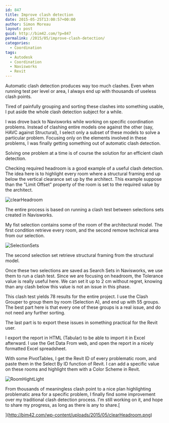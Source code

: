 ```yaml
---
id: 847
title: Improve clash detection
date: 2015-05-25T13:00:57+00:00
author: Simon Moreau
layout: post
guid: http://bim42.com/?p=847
permalink: /2015/05/improve-clash-detection/
categories:
  - Coordination
tags:
  - Autodesk
  - Coordination
  - Navisworks
  - Revit
---
```

Automatic clash detection produces way too much clashes. Even when running test per level or area, I always end up with thousands of useless clash points.

Tired of painfully grouping and sorting these clashes into something usable, I put aside the whole clash detection subject for a while.

I was drove back to Navisworks while working on specific coordination problems. Instead of clashing entire models one against the other (say, HAVC against Structural), I select only a subset of these models to solve a particular problem. Focusing only on the elements involved in these problems, I was finally getting something out of automatic clash detection.

Solving one problem at a time is of course the solution for an efficient clash detection.

Checking required headroom is a good example of a useful clash detection. The idea here is to highlight every room where a structural framing end up below the vertical clearance set up by the architect. This example suppose than the "Limit Offset" property of the room is set to the required value by the architect.

![clearHeadroom](http://bim42.com/wp-content/uploads/2015/05/clearHeadroom.png)

The entire process is based on running a clash test between selections sets created in Navisworks.

My fist selection contains some of the room of the architectural model. The first condition retrieve every room, and the second remove technical area from our selection.

![SelectionSets](http://bim42.com/wp-content/uploads/2015/05/SelectionSets.png)

The second selection set retrieve structural framing from the structural model.

Once these two selections are saved as Search Sets in Navisworks, we use them to run a clash test. Since we are focusing on headroom, the Tolerance value is really useful here. We can set it up to 2 cm without regret, knowing than any clash below this value is not an issue in this phase.

This clash test yields 78 results for the entire project. I use the Clash Grouper to group them by room (Selection A), and end up with 55 groups. The best part here is that every one of these groups is a real issue, and do not need any further sorting.

The last part is to export these issues in something practical for the Revit user.

I export the report in HTML (Tabular) to be able to import it in Excel afterward. I use the Get Data From web, and open the report in a nicely formatted Excel spreadsheet.

With some PivotTables, I get the Revit ID of every problematic room, and paste them in the Select By ID function of Revit. I can add a specific value on these rooms and highlight them with a Color Scheme in Revit.

![RoomHightLight](http://bim42.com/wp-content/uploads/2015/05/RoomHightLight.png)

From thousands of meaningless clash point to a nice plan highlighting problematic area for a specific problem, I finally find some improvement over my traditional clash detection process. I'm still working on it, and hope to share my progress, as long as there is any to share.[
  
](http://bim42.com/wp-content/uploads/2015/05/clearHeadroom.png)